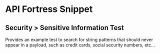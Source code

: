 # API Fortress Snippet
## Security > Sensitive Information Test

Provides an example test to search for string patterns that should never appear in a payload, such as credit cards, social security numbers, etc…